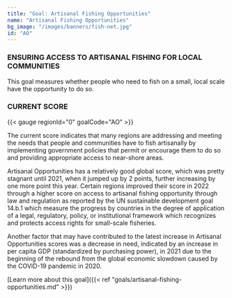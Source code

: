 ```yaml
---
title: "Goal: Artisanal Fishing Opportunities"
name: "Artisanal Fishing Opportunities"
bg_image: "/images/banners/fish-net.jpg"
id: "AO"
---
```


### ENSURING ACCESS TO ARTISANAL FISHING FOR LOCAL COMMUNITIES

This goal measures whether people who need to fish on a small, local scale have the opportunity to do so.

### CURRENT SCORE

{{< gauge regionId="0" goalCode="AO" >}}

The current score indicates that many regions are addressing and meeting the needs that people and communities have to fish artisanally by implementing government policies that permit or encourage them to do so and providing appropriate access to near-shore areas.

Artisanal Opportunities has a relatively good global score, which was pretty stagnant until 2021, when it jumped up by 2 points, further increasing by one more point this year. Certain regions improved their score in 2022 through a higher score on access to artisanal fishing opportunity through law and regulation as reported by the UN sustainable development goal 14.b.1 which measure the progress by countries in the degree of application of a legal, regulatory, policy, or institutional framework which recognizes and protects access rights for small-scale fisheries.

Another factor that may have contributed to the latest increase in Artisanal Opportunities scores was a decrease in need, indicated by an increase in per capita GDP (standardized by purchasing power), in 2021 due to the beginning of the rebound from the global economic slowdown caused by the COVID-19 pandemic in 2020. 


[Learn more about this goal]({{< ref "goals/artisanal-fishing-opportunities.md" >}})